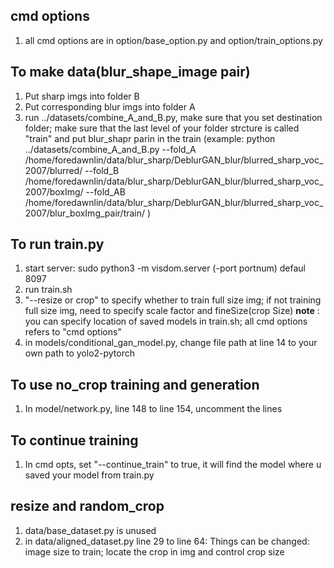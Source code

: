 ## cmd options ## 
1. all cmd options are in option/base_option.py and option/train_options.py 

## To make data(blur_shape_image pair) ##
1. Put sharp imgs into folder B 
2. Put corresponding blur imgs into folder A 
3. run ../datasets/combine_A_and_B.py, make sure that you set destination folder; make sure that the last level of your folder strcture is called "train" and put blur_shapr parin in the train
(example: python ../datasets/combine_A_and_B.py --fold_A /home/foredawnlin/data/blur_sharp/DeblurGAN_blur/blurred_sharp_voc_2007/blurred/ --fold_B /home/foredawnlin/data/blur_sharp/DeblurGAN_blur/blurred_sharp_voc_2007/boxImg/ --fold_AB /home/foredawnlin/data/blur_sharp/DeblurGAN_blur/blurred_sharp_voc_2007/blur_boxImg_pair/train/ )


## To run train.py ## 
1. start server: sudo python3 -m visdom.server  (-port portnum)  defaul 8097 
2. run train.sh 
3. "--resize or crop" to specify whether to train full size img; if not training full size img, need to specify scale factor and fineSize(crop Size)
**note** : you can specify location of saved models in train.sh; all cmd options refers to "cmd options"
4. in models/conditional_gan_model.py, change file path at line 14 to your own path to yolo2-pytorch 

## To use no_crop training and generation ## 
1. In model/network.py, line 148 to line 154, uncomment the lines 

## To continue training ##
1. In cmd opts, set "--continue_train" to true, it will find the model where u saved your model from train.py

## resize and random_crop ##
1. data/base_dataset.py  is unused 
2. in data/aligned_dataset.py line 29 to line 64: Things can be changed: image size to train; locate the crop in img and control crop size   

